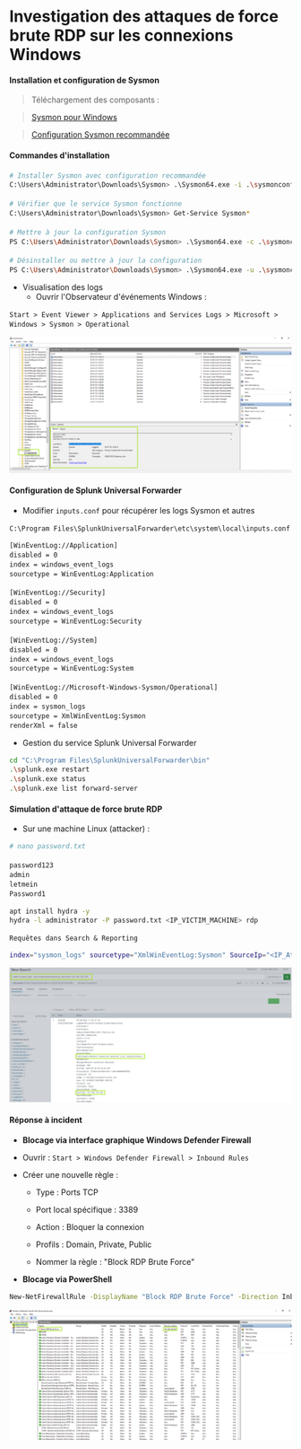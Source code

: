 # Investigation des attaques de force brute RDP sur les connexions Windows

#### Installation et configuration de Sysmon

> Téléchargement des composants :

> [Sysmon pour Windows](https://learn.microsoft.com/en-us/sysinternals/downloads/sysmon)

> [Configuration Sysmon recommandée](https://github.com/SwiftOnSecurity/sysmon-config)

#### Commandes d'installation

```sh
# Installer Sysmon avec configuration recommandée
C:\Users\Administrator\Downloads\Sysmon> .\Sysmon64.exe -i .\sysmonconfig-export.xml -accepteula

# Vérifier que le service Sysmon fonctionne
C:\Users\Administrator\Downloads\Sysmon> Get-Service Sysmon*

# Mettre à jour la configuration Sysmon
PS C:\Users\Administrator\Downloads\Sysmon> .\Sysmon64.exe -c .\sysmonconfig-export.xml

# Désinstaller ou mettre à jour la configuration
PS C:\Users\Administrator\Downloads\Sysmon> .\Sysmon64.exe -u .\sysmonconfig-export.xml
```

- Visualisation des logs
  - Ouvrir l'Observateur d'événements Windows :

`Start > Event Viewer > Applications and Services Logs > Microsoft > Windows > Sysmon > Operational`

![Enterprise](/Splunk_Windows/assets/splunk_windows_02.png)

#### Configuration de Splunk Universal Forwarder

- Modifier `inputs.conf` pour récupérer les logs Sysmon et autres

`C:\Program Files\SplunkUniversalForwarder\etc\system\local\inputs.conf`

```sh
[WinEventLog://Application]
disabled = 0
index = windows_event_logs
sourcetype = WinEventLog:Application

[WinEventLog://Security]
disabled = 0
index = windows_event_logs
sourcetype = WinEventLog:Security

[WinEventLog://System]
disabled = 0
index = windows_event_logs
sourcetype = WinEventLog:System

[WinEventLog://Microsoft-Windows-Sysmon/Operational]
disabled = 0
index = sysmon_logs
sourcetype = XmlWinEventLog:Sysmon
renderXml = false
```

- Gestion du service Splunk Universal Forwarder

```sh
cd "C:\Program Files\SplunkUniversalForwarder\bin"
.\splunk.exe restart
.\splunk.exe status
.\splunk.exe list forward-server
```

#### Simulation d'attaque de force brute RDP

- Sur une machine Linux (attacker) :

```sh
# nano password.txt

password123
admin
letmein
Password1
```

```sh
apt install hydra -y
hydra -l administrator -P password.txt <IP_VICTIM_MACHINE> rdp
```

`Requêtes dans Search & Reporting`

```sh
index="sysmon_logs" sourcetype="XmlWinEventLog:Sysmon" SourceIp="<IP_Attach_Machine>"
```

![Enterprise](/Splunk_Windows/assets/splunk_windows_03.png)

#### Réponse à incident

- **Blocage via interface graphique Windows Defender Firewall**

- Ouvrir : `Start > Windows Defender Firewall > Inbound Rules`

- Créer une nouvelle règle :

  - Type : Ports TCP

  - Port local spécifique : 3389

  - Action : Bloquer la connexion

  - Profils : Domain, Private, Public

  - Nommer la règle : "Block RDP Brute Force"

- **Blocage via PowerShell**

```sh
New-NetFirewallRule -DisplayName "Block RDP Brute Force" -Direction Inbound -Action Block -RemoteAddress <IP_ATTACK>
```

![Enterprise](/Splunk_Windows/assets/splunk_windows_04.png)

